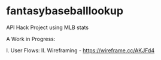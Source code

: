 # fantasybaseballlookup
API Hack Project using MLB stats

A Work in Progress:

  I. User Flows:
  II. Wireframing - https://wireframe.cc/AKJFd4
